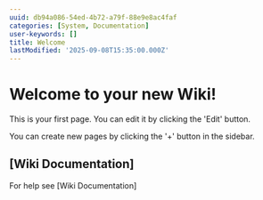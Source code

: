 ```yaml
---
uuid: db94a086-54ed-4b72-a79f-88e9e8ac4faf
categories: [System, Documentation]
user-keywords: []
title: Welcome
lastModified: '2025-09-08T15:35:00.000Z'
---
```

# Welcome to your new Wiki!

This is your first page. You can edit it by clicking the 'Edit' button.

You can create new pages by clicking the '+' button in the sidebar.

## [Wiki Documentation]

For help see [Wiki Documentation]

 